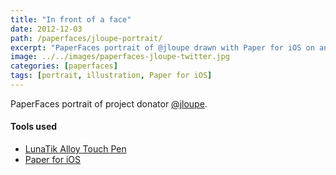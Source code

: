 ```yaml
---
title: "In front of a face"
date: 2012-12-03
path: /paperfaces/jloupe-portrait/
excerpt: "PaperFaces portrait of @jloupe drawn with Paper for iOS on an iPad."
image: ../../images/paperfaces-jloupe-twitter.jpg
categories: [paperfaces]
tags: [portrait, illustration, Paper for iOS]
---
```


PaperFaces portrait of project donator [@jloupe](https://twitter.com/jloupe).

#### Tools used

- [LunaTik Alloy Touch Pen](https://www.amazon.com/gp/product/B00821TR7G/ref=as_li_ss_tl?ie=UTF8&tag=mademist-20&linkCode=as2&camp=1789&creative=390957&creativeASIN=B00821TR7G)
- [Paper for iOS](https://paper.bywetransfer.com/)
